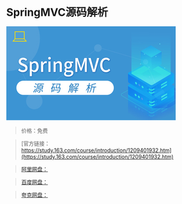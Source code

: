 # SpringMVC源码解析

![img](../../../assets/study163/free/7474da494dcd43a3aeebe6a1b0bbe101.jpg)

> 价格：免费

> [官方链接：https://study.163.com/course/introduction/1209401932.htm](https://study.163.com/course/introduction/1209401932.htm)

> [阿里网盘：]()

> [百度网盘：]()

> [夸克网盘：]()
